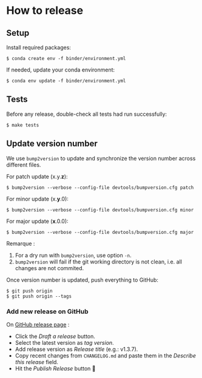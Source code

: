 # How to release


## Setup

Install required packages:
```
$ conda create env -f binder/environment.yml
```

If needed, update your conda environment:
```
$ conda env update -f binder/environment.yml
```

## Tests

Before any release, double-check all tests had run successfully:
```
$ make tests
```


## Update version number

We use `bump2version` to update and synchronize the version number across different files.

For patch update (x.y.**z**):
```
$ bump2version --verbose --config-file devtools/bumpversion.cfg patch
```

For minor update (x.**y**.0):
```
$ bump2version --verbose --config-file devtools/bumpversion.cfg minor
```

For major update (**x**.0.0):
```
$ bump2version --verbose --config-file devtools/bumpversion.cfg major
```

Remarque : 

1. For a dry run with `bump2version`, use option `-n`.
2. `bump2version` will fail if the git working directory is not clean, i.e. all changes are not commited.

Once version number is updated, push everything to GitHub:
```
$ git push origin
$ git push origin --tags
```


### Add new release on GitHub

On [GitHub release page](https://github.com/pierrepo/autoclasswrapper/releases) :

- Click the *Draft a release* button.
- Select the latest version as *tag version*.
- Add release version as *Release title* (e.g.: v1.3.7).
- Copy recent changes from `CHANGELOG.md` and paste them in the *Describe this release* field.
- Hit the *Publish Release* button :rocket:

